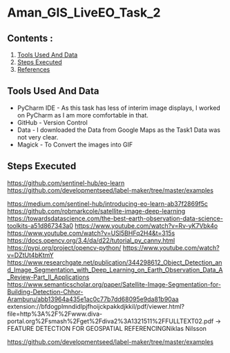 # Aman_GIS_LiveEO_Task_2

## Contents :
1. [Tools Used And Data](#tools-used-and-data)
2. [Steps Executed](#steps-executed)
3. [References](#references)



## Tools Used And Data
* PyCharm IDE - As this task has less of interim image displays, I worked on PyCharm as I am more comfortable in that. 
* GitHub - Version Control
* Data - I downloaded the Data from Google Maps as the Task1 Data was not very clear. 
* Magick - To Convert the images into GIF

## Steps Executed


https://github.com/sentinel-hub/eo-learn https://github.com/developmentseed/label-maker/tree/master/examples

https://medium.com/sentinel-hub/introducing-eo-learn-ab37f2869f5c https://github.com/robmarkcole/satellite-image-deep-learning https://towardsdatascience.com/the-best-earth-observation-data-science-toolkits-a51d867343a0 https://www.youtube.com/watch?v=Rv-yK7Vbk4o https://www.youtube.com/watch?v=USl5BHFq2H4&t=315s https://docs.opencv.org/3.4/da/d22/tutorial_py_canny.html https://pypi.org/project/opencv-python/ https://www.youtube.com/watch?v=DZtUt4bKtmY https://www.researchgate.net/publication/344298612_Object_Detection_and_Image_Segmentation_with_Deep_Learning_on_Earth_Observation_Data_A_Review-Part_II_Applications https://www.semanticscholar.org/paper/Satellite-Image-Segmentation-for-Building-Detection-Chhor-Aramburu/abb13964a435e1ac0c77b7dd68095e9da81b90aa extension://bfdogplmndidlpjfhoijckpakkdjkkil/pdf/viewer.html?file=http%3A%2F%2Fwww.diva-portal.org%2Fsmash%2Fget%2Fdiva2%3A1321511%2FFULLTEXT02.pdf -> FEATURE DETECTION FOR GEOSPATIAL REFERENCINGNiklas Nilsson

https://github.com/developmentseed/label-maker/tree/master/examples
